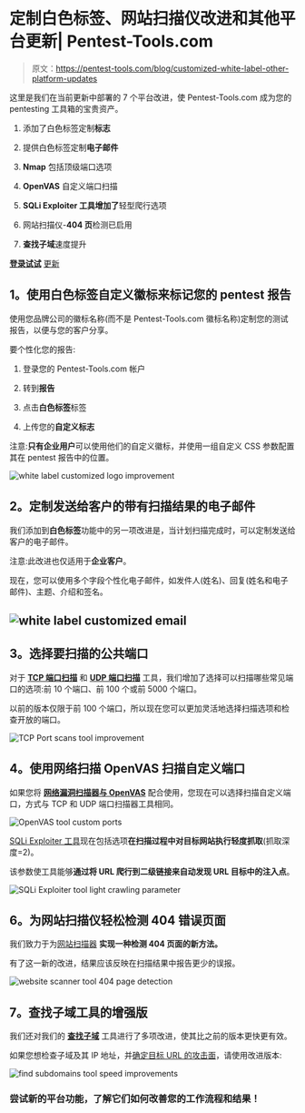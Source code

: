 # 定制白色标签、网站扫描仪改进和其他平台更新| Pentest-Tools.com

> 原文：<https://pentest-tools.com/blog/customized-white-label-other-platform-updates>

这里是我们在当前更新中部署的 7 个平台改进，使 Pentest-Tools.com 成为您的 pentesting 工具箱的宝贵资产。

1.  添加了白色标签定制**标志**

2.  提供白色标签定制**电子邮件**

3.  **Nmap** 包括顶级端口选项

4.  **OpenVAS** 自定义端口扫描

5.  **SQLi Exploiter 工具增加了**轻型爬行选项

6.  网站扫描仪-**404 页**检测已启用

7.  **查找子域**速度提升

[**登录试试**](https://pentest-tools.com) [更新](https://pentest-tools.com)

## **1。使用白色标签自定义徽标来标记您的 pentest 报告**

使用您品牌公司的徽标名称(而不是 Pentest-Tools.com 徽标名称)定制您的测试报告，以便与您的客户分享。

要个性化您的报告:

1.  登录您的 Pentest-Tools.com 帐户

2.  转到**报告**

3.  点击**白色标签**标签

4.  上传您的**自定义标志**

注意:**只有企业用户**可以使用他们的自定义徽标，并使用一组自定义 CSS 参数配置其在 pentest 报告中的位置。

![white label customized logo improvement](img/43f5f29174615acdb4b677c1a28c95e5.png)

## **2。定制发送给客户的带有扫描结果的电子邮件**

我们添加到**白色标签**功能中的另一项改进是，当计划扫描完成时，可以定制发送给客户的电子邮件。

注意:此改进也仅适用于**企业客户**。

现在，您可以使用多个字段个性化电子邮件，如发件人(姓名)、回复(姓名和电子邮件)、主题、介绍和签名。

## **![white label customized email](img/dae53453e0e741eeb474d2a717a0a2cf.png)**

## **3。选择要扫描的公共端口**

对于 [**TCP 端口扫描**](https://pentest-tools.com/network-vulnerability-scanning/tcp-port-scanner-online-nmap) 和 [**UDP 端口扫描**](https://pentest-tools.com/network-vulnerability-scanning/udp-port-scanner-online-nmap) 工具，我们增加了选择可以扫描哪些常见端口的选项:前 10 个端口、前 100 个或前 5000 个端口。

以前的版本仅限于前 100 个端口，所以现在您可以更加灵活地选择扫描选项和检查开放的端口。

![TCP Port scans tool improvement](img/e00e68bbdcd252298b34a98b7646bb40.png)

## **4。使用网络扫描 OpenVAS 扫描自定义端口**

如果您将 [**网络漏洞扫描器与 OpenVAS**](https://pentest-tools.com/network-vulnerability-scanning/network-security-scanner-online-openvas) 配合使用，您现在可以选择扫描自定义端口，方式与 TCP 和 UDP 端口扫描器工具相同。

![OpenVAS tool custom ports](img/85ee89ba73fc40f676ec7539678a4779.png)

[SQLi Exploiter 工具](https://pentest-tools.com/exploit-helpers/sqli-exploit-tool-sqlmap-online)现在包括选项**在扫描过程中对目标网站执行轻度抓取**(抓取深度=2)。

该参数使工具能够**通过将 URL 爬行到二级链接来自动发现 URL 目标中的注入点**。

![SQLi Exploiter tool light crawling parameter](img/84f5b4cb67d2a4c21e7ad6f0c90722fa.png)

## 6。为网站扫描仪轻松检测 404 错误页面

我们致力于为[网站扫描器](https://pentest-tools.com/website-vulnerability-scanning/website-scanner) **实现一种检测 404 页面的新方法。**

有了这一新的改进，结果应该反映在扫描结果中报告更少的误报。

![website scanner tool 404 page detection](img/ff90699f90803884c86fda7c287db158.png)

## **7。查找子域工具的增强版**

我们还对我们的 [**查找子域**](https://pentest-tools.com/information-gathering/find-subdomains-of-domain) 工具进行了多项改进，使其比之前的版本更快更有效。

如果您想检查子域及其 IP 地址，并[确定目标 URL 的攻击面](https://pentest-tools.com/features/attack-surface)，请使用改进版本:

![find subdomains tool speed improvements](img/b2b1e446faf7690c5f2dc80bdc7f838f.png)

### **尝试新的平台功能，了解它们如何改善您的工作流程和结果！**